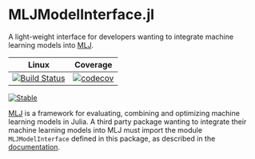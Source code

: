 # MLJModelInterface.jl

A light-weight interface for developers wanting to integrate
machine learning models into
[MLJ](https://github.com/JuliaAI/MLJ.jl).


| Linux | Coverage |
| :-----------: | :------: |
| [![Build Status](https://github.com/JuliaAI/MLJModelInterface.jl/workflows/CI/badge.svg)](https://github.com/JuliaAI/MLJModelInterface.jl/actions) | [![codecov](https://codecov.io/github/JuliaAI/MLJModelInterface.jl/graph/badge.svg?token=rkvwHku1dW)](https://codecov.io/github/JuliaAI/MLJModelInterface.jl)

[![Stable](https://img.shields.io/badge/docs-stable-blue.svg)](https://juliaai.github.io/MLJModelInterface.jl/dev/)


[MLJ](https://JuliaAI.github.io/MLJ.jl/dev/) is a framework for evaluating,
combining and optimizing machine learning models in Julia. A third party package wanting
to integrate their machine learning models into MLJ must import the module
`MLJModelInterface` defined in this package, as described in the
[documentation](https://JuliaAI.github.io/MLJModelInterface.jl/dev/).
